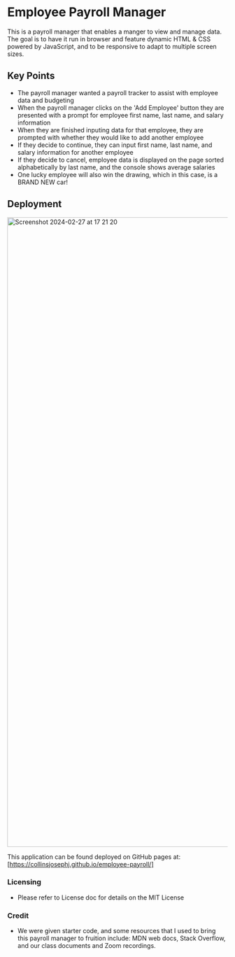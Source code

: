 # Employee Payroll Manager
This is a payroll manager that enables a manger to view and manage data. The goal is to have it run in browser and feature dynamic HTML &amp; CSS powered by JavaScript, and to be responsive to adapt to multiple screen sizes.  

## Key Points
-    The payroll manager wanted a payroll tracker to assist with employee data and budgeting 
-    When the payroll manager clicks on the 'Add Employee' button they are presented with a prompt for employee first name, last name, and salary information
-    When they are finished inputing data for that employee, they are prompted with whether they would like to add another employee
-    If they decide to continue, they can input first name, last name, and salary information for another employee
-    If they decide to cancel, employee data is displayed on the page sorted alphabetically by last name, and the console shows average salaries
-    One lucky employee will also win the drawing, which in this case, is a BRAND NEW car!

## Deployment

<img width="1439" alt="Screenshot 2024-02-27 at 17 21 20" src="https://github.com/collinsjosephj/employee-payroll/assets/156174614/dc8e649f-ec84-4a56-99c4-6a6c0a26c412">

This application can be found deployed on GitHub pages at: [https://collinsjosephj.github.io/employee-payroll/]


### Licensing
-    Please refer to License doc for details on the MIT License

### Credit
-    We were given starter code, and some resources that I used to bring this payroll manager to fruition include: MDN web docs, Stack Overflow, and our class documents and Zoom recordings.


